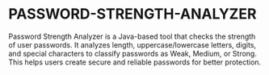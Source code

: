 # PASSWORD-STRENGTH-ANALYZER
Password Strength Analyzer is a Java-based tool that checks the strength of user passwords. It analyzes length, uppercase/lowercase letters, digits, and special characters to classify passwords as Weak, Medium, or Strong. This helps users create secure and reliable passwords for better protection.
